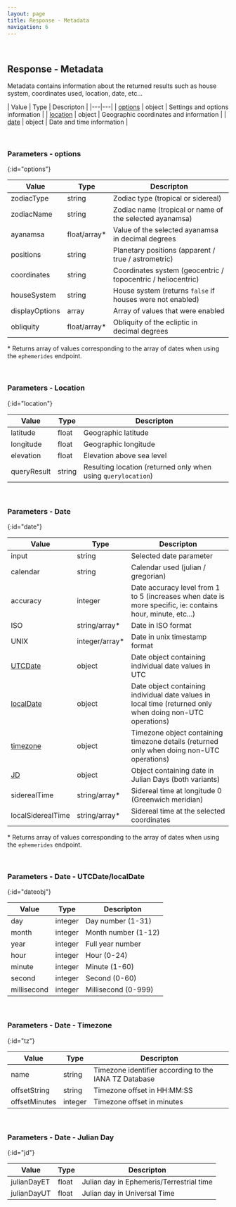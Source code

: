 ```yaml
---
layout: page
title: Response - Metadata
navigation: 6
---
```


<style>
	.inner a {
		color: royalblue;
		font-weight: bold;
	}
	.inner code {
		font-size: 100%;
	}
	.navigation li {
		padding: 5px;
	}
	@media (min-width: 745px) {
		.sidebar {
			width: 30%;
		}
	}
</style>

<script>
	window.onload = function(){
		if (location.hash) {
			let target = location.hash;
			document.querySelector(".content").scroll({top:document.querySelector(target).offsetTop,behavior:"smooth"})
		}
	}
</script>

<br>

## Response - Metadata

Metadata contains information about the returned results such as house system, coordinates used, location, date, etc...

| Value | Type | Descripton |
|---|---|
| [options](#options) | object | Settings and options information |
| [location](#location) | object | Geographic coordinates and information |
| [date](#date) | object | Date and time information |

<br>

### Parameters - options
{:id="options"}

| Value | Type | Descripton |
|---|---|---|
| zodiacType | string | Zodiac type (tropical or sidereal) |
| zodiacName | string | Zodiac name (tropical or name of the selected ayanamsa) |
| ayanamsa | float/array* | Value of the selected ayanamsa in decimal degrees |
| positions | string | Planetary positions (apparent / true / astrometric) |
| coordinates | string | Coordinates system (geocentric / topocentric / heliocentric) |
| houseSystem | string | House system (returns `false` if houses were not enabled) |
| displayOptions | array | Array of values that were enabled |
| obliquity | float/array* | Obliquity of the ecliptic in decimal degrees |

\* Returns array of values corresponding to the array of dates when using the `ephemerides` endpoint.

<br>

### Parameters - Location
{:id="location"}

| Value | Type | Descripton |
|---|---|---|
| latitude | float | Geographic latitude |
| longitude | float | Geographic longitude |
| elevation | float | Elevation above sea level |
| queryResult | string | Resulting location (returned only when using `querylocation`) |

<br>

### Parameters - Date
{:id="date"}

| Value | Type | Descripton |
|---|---|---|
| input | string | Selected date parameter |
| calendar | string | Calendar used (julian / gregorian) |
| accuracy | integer | Date accuracy level from 1 to 5 (increases when date is more specific, ie: contains hour, minute, etc...) |
| ISO | string/array* | Date in ISO format |
| UNIX | integer/array* | Date in unix timestamp format |
| [UTCDate](#dateobj) | object | Date object containing individual date values in UTC |
| [localDate](#dateobj) | object | Date object containing individual date values in local time (returned only when doing non-UTC operations) |
| [timezone](#tz) | object | Timezone object containing timezone details (returned only when doing non-UTC operations) |
| [JD](#jd) | object | Object containing date in Julian Days (both variants) |
| siderealTime | string/array* | Sidereal time at longitude 0 (Greenwich meridian) |
| localSiderealTime | string/array* | Sidereal time at the selected coordinates |

\* Returns array of values corresponding to the array of dates when using the `ephemerides` endpoint.

<br>

### Parameters - Date - UTCDate/localDate
{:id="dateobj"}

| Value | Type | Descripton |
|---|---|---|
| day | integer | Day number (1-31) |
| month | integer | Month number (1-12) |
| year | integer | Full year number |
| hour | integer | Hour (0-24) |
| minute | integer | Minute (1-60) |
| second | integer | Second (0-60) |
| millisecond | integer | Millisecond (0-999) |

<br>

### Parameters - Date - Timezone
{:id="tz"}

| Value | Type | Descripton |
|---|---|---|
| name | string | Timezone identifier according to the IANA TZ Database |
| offsetString | string | Timezone offset in HH:MM:SS |
| offsetMinutes | integer | Timezone offset in minutes |

<br>

### Parameters - Date - Julian Day
{:id="jd"}

| Value | Type | Descripton |
|---|---|---|
| julianDayET | float | Julian day in Ephemeris/Terrestrial time |
| julianDayUT | float | Julian day in Universal Time |

<br><br><br>
